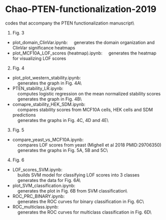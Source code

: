 # Chao-PTEN-functionalization-2019
codes that accompany the PTEN functionalization manuscript\

1. Fig. 3
- plot_domain_ClinVar.ipynb:
    generates the domain organization and ClinVar significance heatmaps
- plot_MCF10A_LOF_scores (heatmap).ipynb:
    generates the heatmap for visualizing LOF scores
       
2. Fig. 4
- plot_plot_western_stability.ipynb:\
    generates the graph in Fig. 4A\
- PTEN_stability_LR.ipynb:\
    computes logistic regression on the mean normalized stability scores\
    generates the graph in Fig. 4B\
- comapre_stability_HEK_SDM.ipynb:\
    compares stability scores from MCF10A cells, HEK cells and SDM predictions\
    generates the graphs in Fig. 4C, 4D and 4E\
3. Fig. 5
- compare_yeast_vs_MCF10A.ipynb:\
    compares LOF scores from yeast (Mighell et al 2018 PMID:29706350)\
    generates the graphs in Fig. 5A, 5B and 5C\
4. Fig. 6      
- LOF_scores_SVM.ipynb:\
    builds SVM model for classifying LOF scores into 3 classes\
    generates the data for Fig. 6A\
- plot_SVM_classification.ipynb:\
    generates the plot in Fig. 6B from SVM classification\
- ROC_PRC_BINARY.ipynb:\
    generates the ROC curves for binary classification in Fig. 6C\
- ROC_multiclass.ipynb:\
    generates the ROC curves for multiclass classification in Fig. 6D\
        
